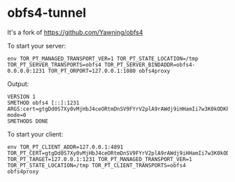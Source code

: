 # obfs4-tunnel

It's a fork of https://github.com/Yawning/obfs4

To start your server:

```
env TOR_PT_MANAGED_TRANSPORT_VER=1 TOR_PT_STATE_LOCATION=/tmp TOR_PT_SERVER_TRANSPORTS=obfs4 TOR_PT_SERVER_BINDADDR=obfs4-0.0.0.0:1231 TOR_PT_ORPORT=127.0.0.1:1080 obfs4proxy
```

Output:

```
VERSION 1
SMETHOD obfs4 [::]:1231 ARGS:cert=gtgDd0S7Xy0vMjHbJ4ceORtmDnSV9FYrV2plA9rAWdj9iHHamIi7w3K0kODKkW9H2ygaVQ,iat-mode=0
SMETHODS DONE
```

To start your client:

```
env TOR_PT_CLIENT_ADDR=127.0.0.1:4891 TOR_PT_CERT=gtgDd0S7Xy0vMjHbJ4ceORtmDnSV9FYrV2plA9rAWdj9iHHamIi7w3K0kODKkW9H2ygaVQ
TOR_PT_TARGET=127.0.0.1:1231 TOR_PT_MANAGED_TRANSPORT_VER=1 TOR_PT_STATE_LOCATION=/tmp TOR_PT_CLIENT_TRANSPORTS=obfs4
obfs4proxy
```
